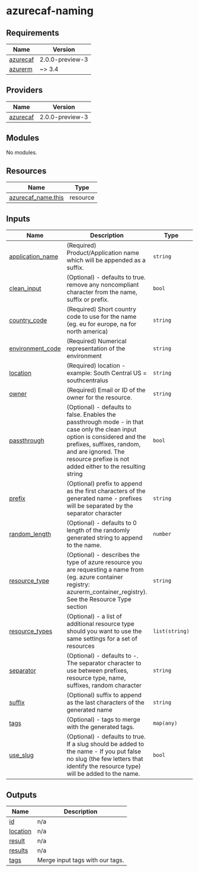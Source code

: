 # azurecaf-naming

<!-- BEGINNING OF PRE-COMMIT-TERRAFORM DOCS HOOK -->
## Requirements

| Name | Version |
|------|---------|
| <a name="requirement_azurecaf"></a> [azurecaf](#requirement\_azurecaf) | 2.0.0-preview-3 |
| <a name="requirement_azurerm"></a> [azurerm](#requirement\_azurerm) | ~> 3.4 |

## Providers

| Name | Version |
|------|---------|
| <a name="provider_azurecaf"></a> [azurecaf](#provider\_azurecaf) | 2.0.0-preview-3 |

## Modules

No modules.

## Resources

| Name | Type |
|------|------|
| [azurecaf_name.this](https://registry.terraform.io/providers/aztfmod/azurecaf/2.0.0-preview-3/docs/resources/name) | resource |

## Inputs

| Name | Description | Type | Default | Required |
|------|-------------|------|---------|:--------:|
| <a name="input_application_name"></a> [application\_name](#input\_application\_name) | (Required) Product/Application name which will be appended as a suffix. | `string` | n/a | yes |
| <a name="input_clean_input"></a> [clean\_input](#input\_clean\_input) | (Optional) - defaults to true. remove any noncompliant character from the name, suffix or prefix. | `bool` | `true` | no |
| <a name="input_country_code"></a> [country\_code](#input\_country\_code) | (Required) Short country code to use for the name (eg. eu for europe, na for north america) | `string` | n/a | yes |
| <a name="input_environment_code"></a> [environment\_code](#input\_environment\_code) | (Required) Numerical representation of the environment | `string` | n/a | yes |
| <a name="input_location"></a> [location](#input\_location) | (Required) location - example: South Central US = southcentralus | `string` | n/a | yes |
| <a name="input_owner"></a> [owner](#input\_owner) | (Required) Email or ID of the owner for the resource. | `string` | n/a | yes |
| <a name="input_passthrough"></a> [passthrough](#input\_passthrough) | (Optional) - defaults to false. Enables the passthrough mode - in that case only the clean input option is considered and the prefixes, suffixes, random, and are ignored. The resource prefixe is not added either to the resulting string | `bool` | `false` | no |
| <a name="input_prefix"></a> [prefix](#input\_prefix) | (Optional) prefix to append as the first characters of the generated name - prefixes will be separated by the separator character | `string` | `"az"` | no |
| <a name="input_random_length"></a> [random\_length](#input\_random\_length) | (Optional) - defaults to 0 length of the randomly generated string to append to the name. | `number` | `0` | no |
| <a name="input_resource_type"></a> [resource\_type](#input\_resource\_type) | (Optional) - describes the type of azure resource you are requesting a name from (eg. azure container registry: azurerm\_container\_registry). See the Resource Type section | `string` | `""` | no |
| <a name="input_resource_types"></a> [resource\_types](#input\_resource\_types) | (Optional) - a list of additional resource type should you want to use the same settings for a set of resources | `list(string)` | `[]` | no |
| <a name="input_separator"></a> [separator](#input\_separator) | (Optional) - defaults to -. The separator character to use between prefixes, resource type, name, suffixes, random character | `string` | `"-"` | no |
| <a name="input_suffix"></a> [suffix](#input\_suffix) | (Optional) suffix to append as the last characters of the generated name | `string` | `""` | no |
| <a name="input_tags"></a> [tags](#input\_tags) | (Optional) - tags to merge with the generated tags. | `map(any)` | `{}` | no |
| <a name="input_use_slug"></a> [use\_slug](#input\_use\_slug) | (Optional) - defaults to true. If a slug should be added to the name - If you put false no slug (the few letters that identify the resource type) will be added to the name. | `bool` | `true` | no |

## Outputs

| Name | Description |
|------|-------------|
| <a name="output_id"></a> [id](#output\_id) | n/a |
| <a name="output_location"></a> [location](#output\_location) | n/a |
| <a name="output_result"></a> [result](#output\_result) | n/a |
| <a name="output_results"></a> [results](#output\_results) | n/a |
| <a name="output_tags"></a> [tags](#output\_tags) | Merge input tags with our tags. |
<!-- END OF PRE-COMMIT-TERRAFORM DOCS HOOK -->
